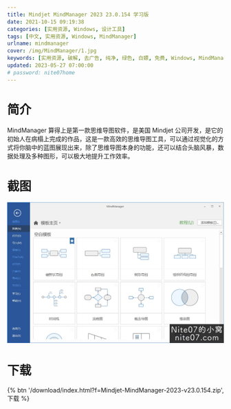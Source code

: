 ```yaml
---
title: Mindjet MindManager 2023 23.0.154 学习版
date: 2021-10-15 09:19:38
categories: [实用资源, Windows, 设计工具]
tags: [中文, 实用资源, Windows, MindManager]
urlname: mindmanager
cover: /img/MindManager/1.jpg
keywords: [实用资源, 破解, 去广告, 纯净, 绿色, 白嫖, 免费, Windows, MindManager]
updated: 2023-05-27 07:00:00
# password: nite07home
---
```


# 简介

MindManager 算得上是第一款思维导图软件，是美国 Mindjet 公司开发，是它的初始人在病榻上完成的作品，这是一款高效的思维导图工具，可以通过视觉化的方式将你脑中的蓝图展现出来，除了思维导图本身的功能，还可以结合头脑风暴，数据处理及多种图形，可以极大地提升工作效率。

# 截图

![](/img/MindManager/2.jpg)

# 下载

{% btn '/download/index.html?f=Mindjet-MindManager-2023-v23.0.154.zip',下载 %}
